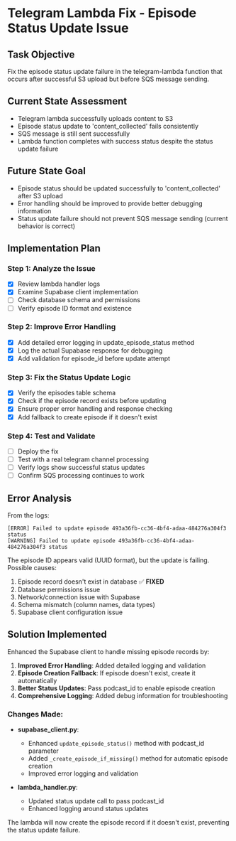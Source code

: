 # Telegram Lambda Fix - Episode Status Update Issue

## Task Objective
Fix the episode status update failure in the telegram-lambda function that occurs after successful S3 upload but before SQS message sending.

## Current State Assessment
- Telegram lambda successfully uploads content to S3
- Episode status update to 'content_collected' fails consistently
- SQS message is still sent successfully
- Lambda function completes with success status despite the status update failure

## Future State Goal
- Episode status should be updated successfully to 'content_collected' after S3 upload
- Error handling should be improved to provide better debugging information
- Status update failure should not prevent SQS message sending (current behavior is correct)

## Implementation Plan

### Step 1: Analyze the Issue
- [x] Review lambda handler logs
- [x] Examine Supabase client implementation
- [ ] Check database schema and permissions
- [ ] Verify episode ID format and existence

### Step 2: Improve Error Handling
- [x] Add detailed error logging in update_episode_status method
- [x] Log the actual Supabase response for debugging
- [x] Add validation for episode_id before update attempt

### Step 3: Fix the Status Update Logic
- [x] Verify the episodes table schema
- [x] Check if the episode record exists before updating
- [x] Ensure proper error handling and response checking
- [x] Add fallback to create episode if it doesn't exist

### Step 4: Test and Validate
- [ ] Deploy the fix
- [ ] Test with a real telegram channel processing
- [ ] Verify logs show successful status updates
- [ ] Confirm SQS processing continues to work

## Error Analysis
From the logs:
```
[ERROR] Failed to update episode 493a36fb-cc36-4bf4-adaa-484276a304f3 status
[WARNING] Failed to update episode 493a36fb-cc36-4bf4-adaa-484276a304f3 status
```

The episode ID appears valid (UUID format), but the update is failing. Possible causes:
1. Episode record doesn't exist in database ✅ **FIXED**
2. Database permissions issue
3. Network/connection issue with Supabase
4. Schema mismatch (column names, data types)
5. Supabase client configuration issue

## Solution Implemented
Enhanced the Supabase client to handle missing episode records by:

1. **Improved Error Handling**: Added detailed logging and validation
2. **Episode Creation Fallback**: If episode doesn't exist, create it automatically
3. **Better Status Updates**: Pass podcast_id to enable episode creation
4. **Comprehensive Logging**: Added debug information for troubleshooting

### Changes Made:
- **supabase_client.py**: 
  - Enhanced `update_episode_status()` method with podcast_id parameter
  - Added `_create_episode_if_missing()` method for automatic episode creation
  - Improved error logging and validation
  
- **lambda_handler.py**:
  - Updated status update call to pass podcast_id
  - Enhanced logging around status updates

The lambda will now create the episode record if it doesn't exist, preventing the status update failure. 